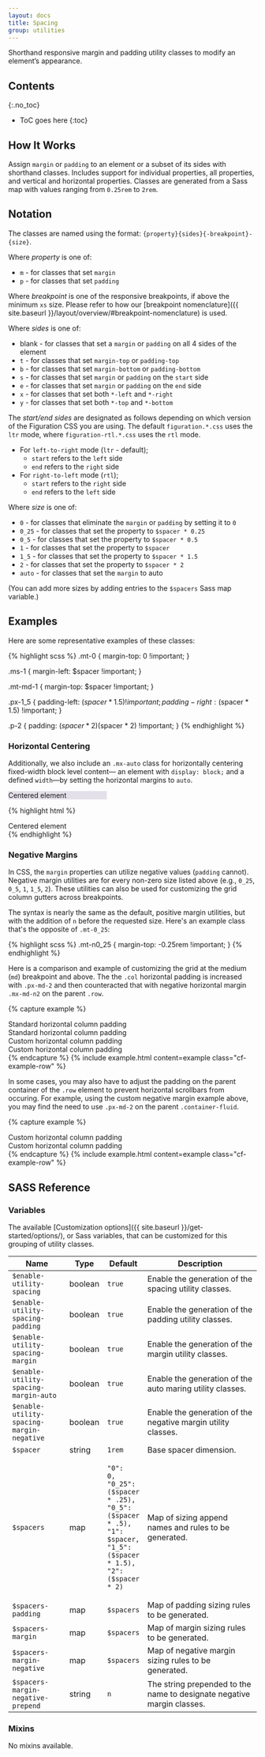 ```yaml
---
layout: docs
title: Spacing
group: utilities
---
```


Shorthand responsive margin and padding utility classes to modify an element’s appearance.

## Contents
{:.no_toc}

* ToC goes here
{:toc}

## How It Works

Assign `margin` or `padding` to an element or a subset of its sides with shorthand classes. Includes support for individual properties, all properties, and vertical and horizontal properties. Classes are generated from a Sass map with values ranging from `0.25rem` to `2rem`.

## Notation

The classes are named using the format: `{property}{sides}{-breakpoint}-{size}`.

Where *property* is one of:

* `m` - for classes that set `margin`
* `p` - for classes that set `padding`

Where *breakpoint* is one of the responsive breakpoints, if above the minimum `xs` size.  Please refer to how our [breakpoint nomenclature]({{ site.baseurl }}/layout/overview/#breakpoint-nomenclature) is used.

Where *sides* is one of:

* blank - for classes that set a `margin` or `padding` on all 4 sides of the element
* `t` - for classes that set `margin-top` or `padding-top`
* `b` - for classes that set `margin-bottom` or `padding-bottom`
* `s` - for classes that set `margin` or `padding` on the `start` side
* `e` - for classes that set `margin` or `padding` on the `end` side
* `x` - for classes that set both `*-left` and `*-right`
* `y` - for classes that set both `*-top` and `*-bottom`

The *start/end sides* are designated as follows depending on which version of the Figuration CSS you are using.  The default `figuration.*.css` uses the `ltr` mode, where `figuration-rtl.*.css` uses the `rtl` mode.

- For `left-to-right` mode (`ltr` - default);
  - `start` refers to the `left` side
  - `end` refers to the `right` side
- For `right-to-left` mode (`rtl`);
  - `start` refers to the `right` side
  - `end` refers to the `left` side

Where *size* is one of:

* `0` - for classes that eliminate the `margin` or `padding` by setting it to `0`
* `0_25` - for classes that set the property to `$spacer * 0.25`
* `0_5` - for classes that set the property to `$spacer * 0.5`
* `1` - for classes that set the property to `$spacer`
* `1_5` - for classes that set the property to `$spacer * 1.5`
* `2` - for classes that set the property to `$spacer * 2`
* `auto` - for classes that set the `margin` to auto

(You can add more sizes by adding entries to the `$spacers` Sass map variable.)

## Examples

Here are some representative examples of these classes:

{% highlight scss %}
.mt-0 {
  margin-top: 0 !important;
}

.ms-1 {
  margin-left: $spacer !important;
}

.mt-md-1 {
  margin-top: $spacer !important;
}

.px-1_5 {
  padding-left: ($spacer * 1.5) !important;
  padding-right: ($spacer * 1.5) !important;
}

.p-2 {
  padding: ($spacer * 2) ($spacer * 2) !important;
}
{% endhighlight %}

### Horizontal Centering

Additionally, we also include an `.mx-auto` class for horizontally centering fixed-width block level content&mdash; an element with `display: block;` and a defined `width`&mdash;by setting the horizontal margins to `auto`.

<div class="cf-example">
  <div class="mx-auto" style="width: 200px; background-color: rgba(86,61,124,.15);">
    Centered element
  </div>
</div>

{% highlight html %}
<div class="mx-auto" style="width: 200px;">
  Centered element
</div>
{% endhighlight %}

### Negative Margins

In CSS, the `margin` properties can utilize negative values (`padding` cannot). Negative margin utilities are for every non-zero size listed above (e.g., `0_25`, `0_5`, `1`, `1_5`, `2`). These utilities can also be used for customizing the grid column gutters across breakpoints.

The syntax is nearly the same as the default, positive margin utilities, but with the addition of `n` before the requested size. Here's an example class that's the opposite of `.mt-0_25`:

{% highlight scss %}
.mt-n0_25 {
    margin-top: -0.25rem !important;
}
{% endhighlight %}

Here is a comparison and example of customizing the grid at the medium (`md`) breakpoint and above. The the `.col` horizontal padding is increased with `.px-md-2` and then counteracted that with negative horizontal margin `.mx-md-n2` on the parent `.row`.

{% capture example %}
<div class="row mb-1">
    <div class="col">Standard horizontal column padding</div>
    <div class="col">Standard horizontal column padding</div>
</div>

<div class="row mx-md-n2">
    <div class="col px-md-2">Custom horizontal column padding</div>
    <div class="col px-md-2">Custom horizontal column padding</div>
</div>
{% endcapture %}
{% include example.html content=example class="cf-example-row" %}

In some cases, you may also have to adjust the padding on the parent container of the `.row` element to prevent horizontal scrollbars from occuring.  For example, using the custom negative margin example above, you may find the need to use `.px-md-2` on the parent `.container-fluid`.

{% capture example %}
<div class="container-fluid px-md-2">
    <div class="row mx-md-n2">
        <div class="col px-md-2">Custom horizontal column padding</div>
        <div class="col px-md-2">Custom horizontal column padding</div>
    </div>
</div>
{% endcapture %}
{% include example.html content=example class="cf-example-row" %}

## SASS Reference

### Variables

The available [Customization options]({{ site.baseurl }}/get-started/options/), or Sass variables, that can be customized for this grouping of utility classes.

<div class="table-scroll">
    <table class="table table-bordered table-striped">
        <thead>
            <tr>
                <th style="width: 100px;">Name</th>
                <th style="width: 50px;">Type</th>
                <th style="width: 50px;">Default</th>
                <th>Description</th>
            </tr>
        </thead>
        <tbody>
            <tr>
                <td><code>$enable-utility-spacing</code></td>
                <td>boolean</td>
                <td><code>true</code></td>
                <td>
                    Enable the generation of the spacing utility classes.
                </td>
            </tr>
            <tr>
                <td><code>$enable-utility-spacing-padding</code></td>
                <td>boolean</td>
                <td><code>true</code></td>
                <td>
                    Enable the generation of the padding utility classes.
                </td>
            </tr>
            <tr>
                <td><code>$enable-utility-spacing-margin</code></td>
                <td>boolean</td>
                <td><code>true</code></td>
                <td>
                    Enable the generation of the margin utility classes.
                </td>
            </tr>
            <tr>
                <td><code>$enable-utility-spacing-margin-auto</code></td>
                <td>boolean</td>
                <td><code>true</code></td>
                <td>
                    Enable the generation of the auto maring utility classes.
                </td>
            </tr>
            <tr>
                <td><code>$enable-utility-spacing-margin-negative</code></td>
                <td>boolean</td>
                <td><code>true</code></td>
                <td>
                    Enable the generation of the negative margin utility classes.
                </td>
            </tr>
             <tr>
                <td><code>$spacer</code></td>
                <td>string</td>
                <td><code>1rem</code></td>
                <td>
                    Base spacer dimension.
                </td>
            </tr>
            <tr>
                <td><code>$spacers</code></td>
                <td>map</td>
                <td><pre><code>"0":    0,
"0_25": ($spacer * .25),
"0_5":  ($spacer * .5),
"1":    $spacer,
"1_5":  ($spacer * 1.5),
"2":    ($spacer * 2)</code></pre>
                </td>
                <td>
                    Map of sizing append names and rules to be generated.
                </td>
            </tr>
            <tr>
                <td><code>$spacers-padding</code></td>
                <td>map</td>
                <td><code>$spacers</code></td>
                <td>
                    Map of padding sizing rules to be generated.
                </td>
            </tr>
            <tr>
                <td><code>$spacers-margin</code></td>
                <td>map</td>
                <td><code>$spacers</code></td>
                <td>
                    Map of margin sizing rules to be generated.
                </td>
            </tr>
            <tr>
                <td><code>$spacers-margin-negative</code></td>
                <td>map</td>
                <td><code>$spacers</code></td>
                <td>
                    Map of negative margin sizing rules to be generated.
                </td>
            </tr>
            <tr>
                <td><code>$spacers-margin-negative-prepend</code></td>
                <td>string</td>
                <td><code>n</code></td>
                <td>
                    The string prepended to the name to designate negative margin classes.
                </td>
            </tr>
        </tbody>
    </table>
</div>

### Mixins

No mixins available.
